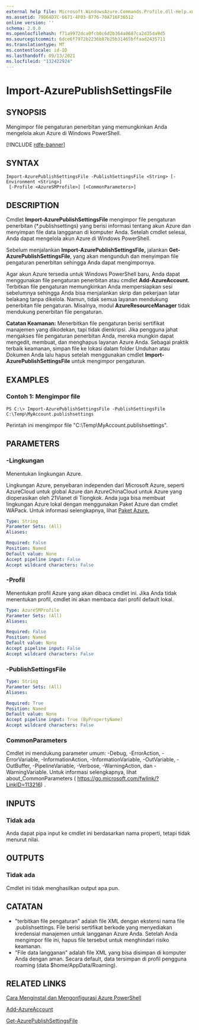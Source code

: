 ```yaml
---
external help file: Microsoft.WindowsAzure.Commands.Profile.dll-Help.xml
ms.assetid: 79D64D7C-6671-4F03-8776-70A716F36512
online version: ''
schema: 2.0.0
ms.openlocfilehash: f71a9972dca0fcb0c6d2b364a0687ca2d35da9d5
ms.sourcegitcommit: 6dce6f7972b2236b87b25b31465bffaad2435711
ms.translationtype: MT
ms.contentlocale: id-ID
ms.lasthandoff: 09/13/2021
ms.locfileid: "132422924"
---
```

# Import-AzurePublishSettingsFile

## SYNOPSIS
Mengimpor file pengaturan penerbitan yang memungkinkan Anda mengelola akun Azure di Windows PowerShell.

[!INCLUDE [rdfe-banner](../../includes/rdfe-banner.md)]

## SYNTAX

```
Import-AzurePublishSettingsFile -PublishSettingsFile <String> [-Environment <String>]
 [-Profile <AzureSMProfile>] [<CommonParameters>]
```

## DESCRIPTION
Cmdlet **Import-AzurePublishSettingsFile** mengimpor file pengaturan penerbitan (*.publishsettings) yang berisi informasi tentang akun Azure dan menyimpan file data langganan di komputer Anda.
Setelah cmdlet selesai, Anda dapat mengelola akun Azure di Windows PowerShell.

Sebelum menjalankan **Import-AzurePublishSettingsFile,** jalankan **Get-AzurePublishSettingsFile**, yang akan mengunduh dan menyimpan file pengaturan penerbitan sehingga Anda dapat mengimpornya.

Agar akun Azure tersedia untuk Windows PowerShell baru, Anda dapat menggunakan file pengaturan penerbitan atau cmdlet **Add-AzureAccount.**
Terbitkan file pengaturan memungkinkan Anda mempersiapkan sesi sebelumnya sehingga Anda bisa menjalankan skrip dan pekerjaan latar belakang tanpa dikelola.
Namun, tidak semua layanan mendukung penerbitan file pengaturan.
Misalnya, modul **AzureResourceManager** tidak mendukung penerbitan file pengaturan.

**Catatan Keamanan:** Menerbitkan file pengaturan berisi sertifikat manajemen yang dikodekan, tapi tidak dienkripsi.
Jika pengguna jahat mengakses file pengaturan penerbitan Anda, mereka mungkin dapat mengedit, membuat, dan menghapus layanan Azure Anda.
Sebagai praktik terbaik keamanan, simpan file ke lokasi dalam folder Unduhan atau Dokumen Anda lalu hapus setelah menggunakan cmdlet **Import-AzurePublishSettingsFile** untuk mengimpor pengaturan.

## EXAMPLES

### Contoh 1: Mengimpor file
```
PS C:\> Import-AzurePublishSettingsFile -PublishSettingsFile C:\Temp\MyAccount.publishsettings
```

Perintah ini mengimpor file "C:\Temp\MyAccount.publishsettings".

## PARAMETERS

### -Lingkungan
Menentukan lingkungan Azure.

Lingkungan Azure, penyebaran independen dari Microsoft Azure, seperti AzureCloud untuk global Azure dan AzureChinaCloud untuk Azure yang dioperasikan oleh 21Vianet di Tiongkok.
Anda juga bisa membuat lingkungan Azure lokal dengan menggunakan Paket Azure dan cmdlet WAPack.
Untuk informasi selengkapnya, lihat [Paket Azure.](/previous-versions/azure/windows-server-azure-pack/)

```yaml
Type: String
Parameter Sets: (All)
Aliases:

Required: False
Position: Named
Default value: None
Accept pipeline input: False
Accept wildcard characters: False
```

### -Profil
Menentukan profil Azure yang akan dibaca cmdlet ini.
Jika Anda tidak menentukan profil, cmdlet ini akan membaca dari profil default lokal.

```yaml
Type: AzureSMProfile
Parameter Sets: (All)
Aliases:

Required: False
Position: Named
Default value: None
Accept pipeline input: False
Accept wildcard characters: False
```

### -PublishSettingsFile
```yaml
Type: String
Parameter Sets: (All)
Aliases:

Required: True
Position: Named
Default value: None
Accept pipeline input: True (ByPropertyName)
Accept wildcard characters: False
```

### CommonParameters
Cmdlet ini mendukung parameter umum: -Debug, -ErrorAction, -ErrorVariable, -InformationAction, -InformationVariable, -OutVariable, -OutBuffer, -PipelineVariable, -Verbose, -WarningAction, dan -WarningVariable. Untuk informasi selengkapnya, lihat about_CommonParameters ( https://go.microsoft.com/fwlink/?LinkID=113216) .

## INPUTS

### Tidak ada
Anda dapat pipa input ke cmdlet ini berdasarkan nama properti, tetapi tidak menurut nilai.

## OUTPUTS

### Tidak ada
Cmdlet ini tidak menghasilkan output apa pun.

## CATATAN
* "terbitkan file pengaturan" adalah file XML dengan ekstensi nama file .publishsettings. File berisi sertifikat berkode yang menyediakan kredensial manajemen untuk langganan Azure Anda. Setelah Anda mengimpor file ini, hapus file tersebut untuk menghindari risiko keamanan.
* "File data langganan" adalah file XML yang bisa disimpan di komputer Anda dengan aman. Secara default, data tersimpan di profil pengguna roaming (data $home/AppData/Roaming).

## RELATED LINKS

[Cara Menginstal dan Mengonfigurasi Azure PowerShell](https://azure.microsoft.com/documentation/articles/install-configure-powershell/)

[Add-AzureAccount](./Add-AzureAccount.md)

[Get-AzurePublishSettingsFile](./Get-AzurePublishSettingsFile.md)


